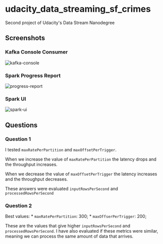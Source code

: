 # udacity_data_streaming_sf_crimes

Second project of Udacity's Data Stream Nanodegree

## Screenshots

### Kafka Console Consumer
![kafka-console](https://github.com/matheusjorge/udacity_data_streaming_sf_crimes/tree/master/images/kafka-console-consumer-screenshot.PNG)

### Spark Progress Report
![progress-report](https://github.com/matheusjorge/udacity_data_streaming_sf_crimes/tree/master/images/spark-progress-report-screenshot.PNG)

### Spark UI
![spark-ui](https://github.com/matheusjorge/udacity_data_streaming_sf_crimes/tree/master/images/spark-ui-streaming-screenshot.PNG)

## Questions

### Question 1

I tested `maxRatePerPartition` and `maxOffsetPerTrigger`. 

When we increase the value of `maxRatePerPartition` the latency drops and the throughput increases.

When we decrease the value of `maxOffsetPerTrigger` the latency increases and the throughput decreases.

These answers were evaluated `inputRowsPerSecond` and `processedRowsPerSecond`

### Question 2

Best values:
    * `maxRatePerPartition`: 300;
    * `maxOffserPerTrigger`: 200;

These are the values that give higher `inputRowsPerSecond` and `processedRowsPerSecond`. I have also evaluated if these metrics were similar, meaning we can process the same amount of data that arrives.
